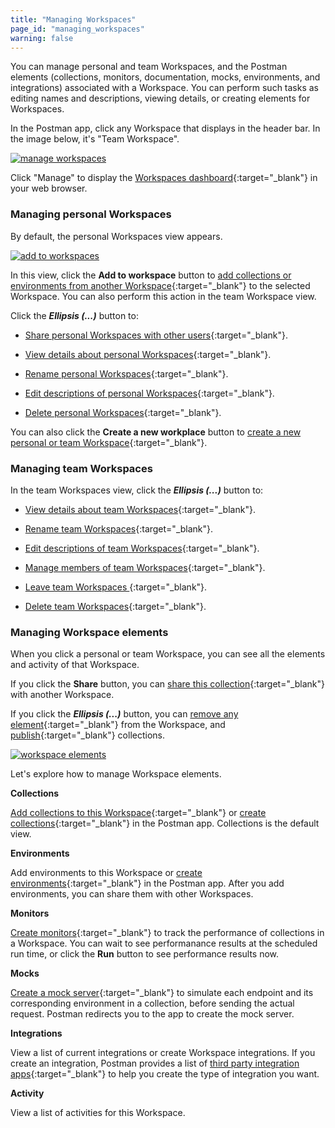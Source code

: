 ```yaml
---
title: "Managing Workspaces"
page_id: "managing_workspaces"
warning: false
---
```



You can manage personal and team Workspaces, and the Postman elements (collections, monitors, documentation, mocks, environments, and integrations) associated with a Workspace. You can perform such tasks as editing names and descriptions, viewing details, or creating elements for Workspaces.

In the Postman app, click any Workspace that displays in the header bar. In the image below, it's "Team Workspace".

[![manage workspaces](https://s3.amazonaws.com/postman-static-getpostman-com/postman-docs/WS-mainScreen-teamenu.png)](https://s3.amazonaws.com/postman-static-getpostman-com/postman-docs/WS-mainScreen-teamenu.png)

Click "Manage" to display the [Workspaces dashboard](https://app.getpostman.com/dashboard){:target="_blank"} in your web browser.

### Managing personal Workspaces

By default, the personal Workspaces view appears. 

[![add to workspaces](https://s3.amazonaws.com/postman-static-getpostman-com/postman-docs/WS-elipsis-menu-personal.png)](https://s3.amazonaws.com/postman-static-getpostman-com/postman-docs/WS-elipsis-menu-personal.png)

In this view, click the **Add to workspace** button to [add collections or environments from another Workspace](/docs/postman/workspaces/using_workspaces){:target="_blank"} to the selected Workspace. You can also perform this action in the team Workspace view.

Click the ***Ellipsis (...)*** button to:

* [Share personal Workspaces with other users](/docs/postman/workspaces/using_workspaces){:target="_blank"}.

* [View details about personal Workspaces](/docs/postman/workspaces/using_workspaces){:target="_blank"}.

* [Rename personal Workspaces](/docs/postman/workspaces/using_workspaces){:target="_blank"}.

* [Edit descriptions of personal Workspaces](/docs/postman/workspaces/using_workspaces){:target="_blank"}.

* [Delete personal Workspaces](/docs/postman/workspaces/using_workspaces){:target="_blank"}.

You can also click the **Create a new workplace** button to [create a new personal or team Workspace](/docs/postman/workspaces/creating_workspaces){:target="_blank"}.


### Managing team Workspaces

In the team Workspaces view, click the ***Ellipsis (...)*** button to:

* [View details about team Workspaces](/docs/postman/workspaces/using_workspaces){:target="_blank"}.

* [Rename team Workspaces](/docs/postman/workspaces/using_workspaces){:target="_blank"}.

* [Edit descriptions of team Workspaces](/docs/postman/workspaces/using_workspaces){:target="_blank"}.

* [Manage members of team Workspaces](/docs/postman/workspaces/using_workspaces){:target="_blank"}.

* [Leave team Workspaces ](/docs/postman/workspaces/using_workspaces){:target="_blank"}.

* [Delete team Workspaces](/docs/postman/workspaces/using_workspaces){:target="_blank"}. 


### Managing Workspace elements

When you click a personal or team Workspace, you can see all the elements and activity of that Workspace.  

If you click the **Share** button, you can [share this collection](/docs/postman/workspaces/using_workspaces){:target="_blank"} with another Workspace. 

If you click the ***Ellipsis (...)*** button, you can [remove any element](/docs/postman/workspaces/using_workspaces){:target="_blank"} from the Workspace, and [publish](/docs/postman/workspaces/using_workspaces){:target="_blank"} collections.

[![workspace elements](https://s3.amazonaws.com/postman-static-getpostman-com/postman-docs/WS-publish-or-removepWS.png)](https://s3.amazonaws.com/postman-static-getpostman-com/postman-docs/WS-publish-or-removepWS.png)

Let's explore how to manage Workspace elements.

**Collections**

[Add collections to this Workspace](/docs/postman/workspaces/using_workspaces){:target="_blank"} or [create collections](/docs/postman/workspaces/creating_workspaces){:target="_blank"} in the Postman app. Collections is the default view.

**Environments**

Add environments to this Workspace or [create environments](/docs/postman/environments_and_globals/manage_environments){:target="_blank"} in the Postman app. After you add environments, you can share them with other Workspaces.

**Monitors**

[Create monitors](/docs/postman/monitors/setting_up_monitor){:target="_blank"} to track the performance of collections in a Workspace. You can wait to see performanance results at the scheduled run time, or click the **Run** button to see performance results now.

**Mocks**

[Create a mock server](/docs/postman/mock_servers/setting_up_mock){:target="_blank"} to simulate each endpoint and its corresponding environment in a collection, before sending the actual request. Postman redirects you to the app to create the mock server.

**Integrations**

View a list of current integrations or create Workspace integrations. If you create an integration, Postman provides a list of [third party integration apps](/docs/pro/integrations/intro_integrations){:target="_blank"} to help you create the type of integration you want.

**Activity** 

View a list of activities for this Workspace.













